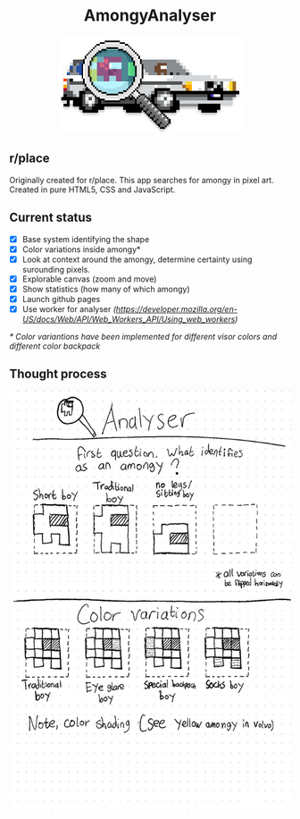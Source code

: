 <div align="center">
    <h1>AmongyAnalyser</h1>
    <img src="./resources/github/logo.png"/>
</div>

## r/place
Originally created for r/place. This app searches for amongy in pixel art. Created in pure HTML5, CSS and JavaScript.

## Current status
- [x] Base system identifying the shape
- [x] Color variations inside amongy*
- [x] Look at context around the amongy, determine certainty using surounding pixels.
- [x] Explorable canvas (zoom and move)
- [x] Show statistics (how many of which amongy)
- [x] Launch github pages
- [x] Use worker for analyser *(https://developer.mozilla.org/en-US/docs/Web/API/Web_Workers_API/Using_web_workers)*

*\* Color variantions have been implemented for different visor colors and different color backpack*

## Thought process

<div align="center">
    <img src="./resources/github/page1.png" height="750px"/>
</div>
